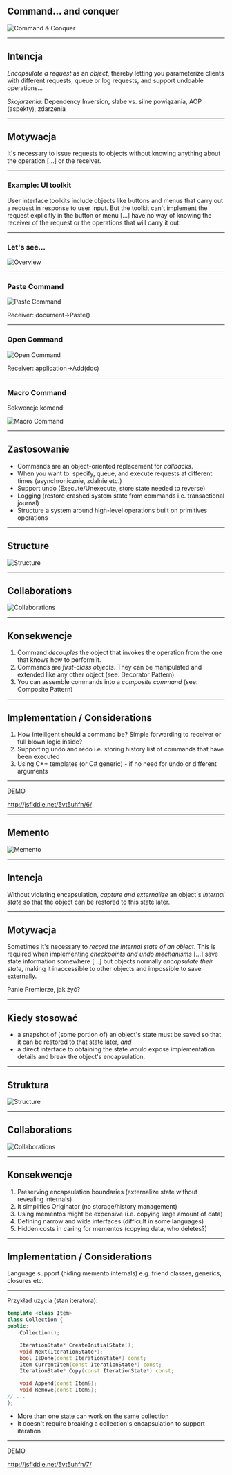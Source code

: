 ﻿## Command... and conquer

![Command & Conquer](./images/cc1.jpg)

***

## Intencja

*Encapsulate a request* as an *object*, thereby letting you parameterize clients with different requests, queue or log requests, and support undoable operations...

*Skojarzenia*: Dependency Inversion, słabe vs. silne powiązania, AOP (aspekty), zdarzenia

***

## Motywacja

It's necessary to issue requests to objects without knowing anything about the operation [...] or the receiver.

---

### Example: UI toolkit

User interface toolkits include objects like buttons and menus that carry out a request in response to user input. But the toolkit can't implement the request explicitly in the button or menu [...] have no way of knowing the receiver of the request or the operations that will carry it out.

---

### Let's see...

![Overview](./images/cmd_in_ui.jpg)

---

### Paste Command

![Paste Command](./images/pastecmd.jpg)

Receiver: document->Paste()

---

### Open Command

![Open Command](./images/opencmd.jpg)

Receiver: application->Add(doc)

---

### Macro Command

Sekwencje komend:

![Macro Command](./images/macrocmd.jpg)

***

## Zastosowanie

- Commands are an object-oriented replacement for *callbacks*.
- When you want to: specify, queue, and execute requests at different times (asynchronicznie, zdalnie etc.)
- Support undo (Execute/Unexecute, store state needed to reverse)
- Logging (restore crashed system state from commands i.e. transactional journal)
- Structure a system around high-level operations built on primitives operations

***

## Structure

![Structure](./images/structure.jpg)

---

## Collaborations

![Collaborations](./images/collaborations.jpg)

***

## Konsekwencje

1. Command *decouples* the object that invokes the operation from the one that knows how to perform it.
2. Commands are *first-class objects*. They can be manipulated and extended like any other object (see: Decorator Pattern).
3. You can assemble commands into a *composite command* (see: Composite Pattern)

***

## Implementation / Considerations

1. How intelligent should a command be? Simple forwarding to receiver or full blown logic inside?
2. Supporting undo and redo i.e. storing history list of commands that have been executed
3. Using C++ templates (or C# generic) - if no need for undo or different arguments

***

DEMO

http://jsfiddle.net/5vt5uhfn/6/

***

## Memento

![Memento](./images/memento.jpg)

***

## Intencja

Without violating encapsulation, *capture and externalize* an object's *internal state* so that the object can be restored to this state later.

***

## Motywacja

Sometimes it's necessary to *record the internal state of an object*. This is required when implementing *checkpoints and undo mechanisms* [...] save state information somewhere [...] but objects normally *encapsulate their state*, making it inaccessible to other objects and impossible to save externally.

<!-- .element: class="fragment" -->
Panie Premierze, jak żyć?

***

## Kiedy stosować

- a snapshot of (some portion of) an object's state must be saved so that it can be restored to that state later, *and*
- a direct interface to obtaining the state would expose implementation details and break the object's encapsulation.

***

## Struktura

![Structure](./images/memento_structure.jpg)


***

## Collaborations

![Collaborations](./images/memento_collaborations.jpg)

***

## Konsekwencje

1. Preserving encapsulation boundaries (externalize state without revealing internals)
2. It simplifies Originator (no storage/history management)
3. Using mementos might be expensive (i.e. copying large amount of data)
4. Defining narrow and wide interfaces (difficult in some languages)
5. Hidden costs in caring for mementos (copying data, who deletes?)

***

## Implementation / Considerations

Language support (hiding memento internals) e.g. friend classes, generics, closures etc.

***

Przykład użycia (stan iteratora):

```cpp
template <class Item>
class Collection {
public:
    Collection();

    IterationState* CreateInitialState();
    void Next(IterationState*);
    bool IsDone(const IterationState*) const;
    Item CurrentItem(const IterationState*) const;
    IterationState* Copy(const IterationState*) const;

    void Append(const Item&);
    void Remove(const Item&);
// ...
};
```
- More than one state can work on the same collection
- It doesn't require breaking a collection's encapsulation to support iteration

***

DEMO

http://jsfiddle.net/5vt5uhfn/7/
